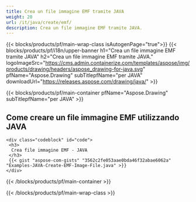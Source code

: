 ```yaml
---
title: Crea un file immagine EMF tramite JAVA
weight: 20
url: /it/java/create/emf/
description: Crea un file immagine EMF tramite JAVA.
---
```


{{< blocks/products/pf/main-wrap-class isAutogenPage="true">}}
{{< blocks/products/pf/i18n/upper-banner h1="Crea un file immagine EMF tramite JAVA" h2="Crea un file immagine EMF tramite JAVA." logoImageSrc="https://cms.admin.containerize.com/templates/aspose/img/products/drawing/headers/aspose_drawing-for-java.svg" pfName="Aspose.Drawing" subTitlepfName="per JAVA" downloadUrl="https://releases.aspose.com/drawing/java/" >}}

{{< blocks/products/pf/main-container pfName="Aspose.Drawing" subTitlepfName="per JAVA" >}}

<h2>Come creare un file immagine EMF utilizzando JAVA</h2>

    <div class="codeblock" id="code">
     <h3>
      Crea file immagine EMF - JAVA
     </h3>
     {{< gist "aspose-com-gists" "3562c2fe053aae0bda46f32abae6062a" "Examples-JAVA-Create-EMF-Image-File.java" >}}
    </div>

{{< /blocks/products/pf/main-container >}}


{{< /blocks/products/pf/main-wrap-class >}}
